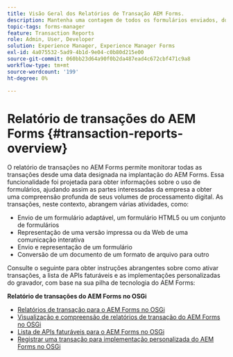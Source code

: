 ```yaml
---
title: Visão Geral dos Relatórios de Transação AEM Forms.
description: Mantenha uma contagem de todos os formulários enviados, documentos enviados, comunicação interativa renderizada, Documentos convertidos em um formato para outro e muito mais.
topic-tags: forms-manager
feature: Transaction Reports
role: Admin, User, Developer
solution: Experience Manager, Experience Manager Forms
exl-id: 4a075532-5ad9-4b1d-9e04-c0b80d215e00
source-git-commit: 060bb23d64a90f0b2da487ead4c672cbf471c9a8
workflow-type: tm+mt
source-wordcount: '199'
ht-degree: 0%

---
```


# Relatório de transações do AEM Forms {#transaction-reports-overview}

O relatório de transações no AEM Forms permite monitorar todas as transações desde uma data designada na implantação do AEM Forms. Essa funcionalidade foi projetada para obter informações sobre o uso de formulários, ajudando assim as partes interessadas da empresa a obter uma compreensão profunda de seus volumes de processamento digital. As transações, neste contexto, abrangem várias atividades, como:

* Envio de um formulário adaptável, um formulário HTML5 ou um conjunto de formulários
* Representação de uma versão impressa ou da Web de uma comunicação interativa
* Envio e representação de um formulário
* Conversão de um documento de um formato de arquivo para outro

Consulte o seguinte para obter instruções abrangentes sobre como ativar transações, a lista de APIs faturáveis e as implementações personalizadas do gravador, com base na sua pilha de tecnologia do AEM Forms:

<!--

**Transaction Reporting for AEM Forms on JEE**

* [Enabling and viewing transaction report for AEM Forms on JEE](/help/forms/using/transaction-report-overview-jee.md)
* [List of billable APIs for AEM Forms on JEE](/help/forms/using/transaction-reports-billable-apis-jee.md)
* [Record a transaction for custom component APIs](/help/forms/using/record-transaction-custom-component-jee.md)

-->

**Relatório de transações do AEM Forms no OSGi**

* [Relatórios de transação para o AEM Forms no OSGi](/help/forms/using/transaction-reports-overview.md)
* [Visualização e compreensão de relatórios de transação do AEM Forms no OSGi](/help/forms/using/viewing-and-understanding-transaction-reports.md)
* [Lista de APIs faturáveis para o AEM Forms no OSGi](/help/forms/using/transaction-reports-billable-apis.md)
* [Registrar uma transação para implementação personalizada do AEM Forms no OSGi](/help/forms/using/record-transaction-custom-implementation.md)
